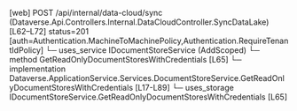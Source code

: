 [web] POST /api/internal/data-cloud/sync  (Dataverse.Api.Controllers.Internal.DataCloudController.SyncDataLake)  [L62–L72] status=201 [auth=Authentication.MachineToMachinePolicy,Authentication.RequireTenantIdPolicy]
  └─ uses_service IDocumentStoreService (AddScoped)
    └─ method GetReadOnlyDocumentStoresWithCredentials [L65]
      └─ implementation Dataverse.ApplicationService.Services.DocumentStoreService.GetReadOnlyDocumentStoresWithCredentials [L17-L89]
  └─ uses_storage IDocumentStoreService.GetReadOnlyDocumentStoresWithCredentials [L65]

